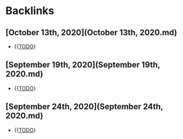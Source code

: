 
# Backlinks
## [October 13th, 2020](October 13th, 2020.md)
- {{[TODO](TODO.md)}

## [September 19th, 2020](September 19th, 2020.md)
- {{[TODO](TODO.md)}

## [September 24th, 2020](September 24th, 2020.md)
- {{[TODO](TODO.md)}

